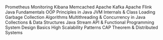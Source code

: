 Prometheus Monitoring
Kibana
Memcached
Apache Kafka
Apache Flink
Java Fundamentals
OOP Principles in Java
JVM Internals & Class Loading
Garbage Collection Algorithms
Multithreading & Concurrency in Java
Collections & Data Structures
Java Stream API & Functional Programming
System Design Basics
High Scalability Patterns
CAP Theorem & Distributed Systems

